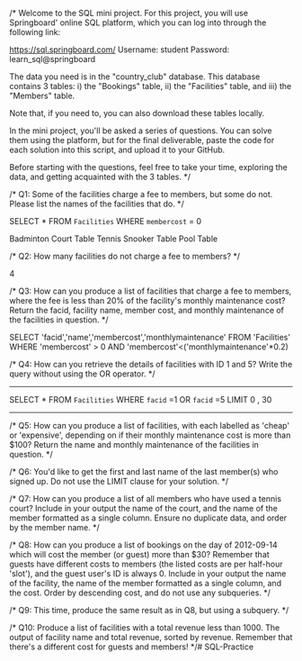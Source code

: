 /* Welcome to the SQL mini project. For this project, you will use
Springboard' online SQL platform, which you can log into through the
following link:

https://sql.springboard.com/
Username: student
Password: learn_sql@springboard

The data you need is in the "country_club" database. This database
contains 3 tables:
    i) the "Bookings" table,
    ii) the "Facilities" table, and
    iii) the "Members" table.

Note that, if you need to, you can also download these tables locally.

In the mini project, you'll be asked a series of questions. You can
solve them using the platform, but for the final deliverable,
paste the code for each solution into this script, and upload it
to your GitHub.

Before starting with the questions, feel free to take your time,
exploring the data, and getting acquainted with the 3 tables. */



/* Q1: Some of the facilities charge a fee to members, but some do not.
Please list the names of the facilities that do. */

SELECT * 
FROM `Facilities` 
WHERE `membercost` = 0

Badminton Court
Table Tennis
Snooker Table
Pool Table


/* Q2: How many facilities do not charge a fee to members? */

4

/* Q3: How can you produce a list of facilities that charge a fee to members,
where the fee is less than 20% of the facility's monthly maintenance cost?
Return the facid, facility name, member cost, and monthly maintenance of the
facilities in question. */

SELECT 'facid','name','membercost','monthlymaintenance'
FROM 'Facilities'
WHERE 'membercost' > 0 AND 'membercost'<('monthlymaintenance'*0.2)

/* Q4: How can you retrieve the details of facilities with ID 1 and 5?
Write the query without using the OR operator. */

***
SELECT * 
FROM  `Facilities` 
WHERE  `facid` =1
OR  `facid` =5
LIMIT 0 , 30
***

/* Q5: How can you produce a list of facilities, with each labelled as
'cheap' or 'expensive', depending on if their monthly maintenance cost is
more than $100? Return the name and monthly maintenance of the facilities
in question. */




/* Q6: You'd like to get the first and last name of the last member(s)
who signed up. Do not use the LIMIT clause for your solution. */


/* Q7: How can you produce a list of all members who have used a tennis court?
Include in your output the name of the court, and the name of the member
formatted as a single column. Ensure no duplicate data, and order by
the member name. */


/* Q8: How can you produce a list of bookings on the day of 2012-09-14 which
will cost the member (or guest) more than $30? Remember that guests have
different costs to members (the listed costs are per half-hour 'slot'), and
the guest user's ID is always 0. Include in your output the name of the
facility, the name of the member formatted as a single column, and the cost.
Order by descending cost, and do not use any subqueries. */


/* Q9: This time, produce the same result as in Q8, but using a subquery. */


/* Q10: Produce a list of facilities with a total revenue less than 1000.
The output of facility name and total revenue, sorted by revenue. Remember
that there's a different cost for guests and members! */# SQL-Practice

